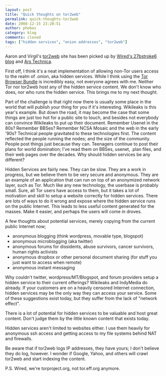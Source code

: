 ```yaml
---
layout: post
title: "Quick thoughts on tor2web"
permalink: quick-thoughts-tor2web
date: 2008-12-15 23:20:51
author: phobos
category: blog
comments: closed
tags: ["hidden services", "onion addresses", "tor2web"]
---
```


Aaron and Virgil's [tor2web](http://tor2web.com) site has been picked up by [Wired's 27bstroke6 blog](http://blog.wired.com/27bstroke6/2008/12/tor-anonymized.html) and [Ars Technica](http://arstechnica.com/news.ars/post/20081215-tor2web-brings-anonymous-tor-sites-to-the-regular-web.html).

First off, I think it's a neat implementation of allowing non-Tor users access to the realm of .onion, aka hidden services. While I think using the [Tor Browser Bundle](https://www.torproject.org/torbrowser/) is incredibly easy, not everyone agrees with me. Neither Tor nor tor2web host any of the hidden service content. We don't know who does, nor who runs the hidden service. This brings me to my next thought.

<!-- more -->

Part of the challenge is that right now there is usually some place in the world that will publish your thing for you if it's interesting. Wikileaks is this year's example. But down the road, it may become the case that some things are just too hot for a public site to touch, and besides not everybody can convince Wikileaks to put up their document. Remember Usenet in the 80s? Remember BBSes? Remember NCSA Mosaic and the web in the early '90s? Technical people gravitated to these technologies first. The content reflected the people running the nodes; and the size of the community. People post things just because they can. Teenagers continue to post their plans for world domination; I've read them on BBSes, usenet, .plan files, and their web pages over the decades. Why should hidden services be any different?

Hidden Services are fairly new. They can be slow. They are a work in progress, but we believe them to be very secure and anonymous. They are an example of an application that can run on top of an anonymized network layer, such as Tor. Much like any new technology, the userbase is probably small. Sure, all Tor users have access to them, but it takes a lot of motivation and skill to setup a website correctly for hidden services. There are lots of ways to do it wrong and expose where the hidden service runs on the public Internet. This leads to less useful content generated for the masses. Make it easier, and perhaps the users will come in droves.

A few thoughts about potential services, merely copying from the current public Internet now;

-   anonymous blogging (think wordpress, movable type, blogspot)
-   anonymous microblogging (aka twitter)
-   anonymous forums for dissidents, abuse survivors, cancer survivors, human rights activists
-   anonymous dropbox or other personal document sharing (for stuff you just want to access when remote)
-   anonymous instant messaging

Why couldn't twitter, wordpress/MT/Blogspot, and forum providers setup a hidden service to their current offerings? Wikileaks and IndyMedia do already. If your customers are on a heavily censored Internet connection, hidden services may be the only way they can access your service. Some of these suggestions exist today, but they suffer from the lack of "network effect".

There is a lot of potential for hidden services to be valuable and host great content. Don't judge them by the little known content that exists today.

Hidden services aren't limited to websites either. I use them heavily for anonymous ssh access and getting access to my file systems behind NAT and firewalls.

Be aware that if tor2web logs IP addresses, they have yours; I don't believe they do log, however. I wonder if Google, Yahoo, and others will crawl tor2web and start indexing the content.

P.S. Wired, we're torproject.org, not tor.eff.org anymore.
